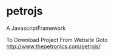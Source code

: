 petrojs
=======

A JavascriptFramework

To Download Project From Website Goto http://www.thepetronics.com/petrojs/
